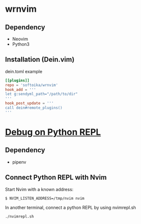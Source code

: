 # wrnvim
## Dependency
- Neovim
- Python3

## Installation (Dein.vim)
dein.toml example
```toml
[[plugins]]
repo = 'softoika/wrnvim'
hook_add = '''
let g:sendyml_path="/path/to/dir"
'''
hook_post_update = '''
call dein#remote_plugins()
'''
```

# [Debug on Python REPL](https://github.com/neovim/python-client#usage-through-the-python-repl)
## Dependency
- pipenv
## Connect Python REPL with Nvim
Start Nvim with a known address:
```
$ NVIM_LISTEN_ADDRESS=/tmp/nvim nvim
```
In another terminal, connect a python REPL by using nvimrepl.sh
```
./nvimrepl.sh
```
